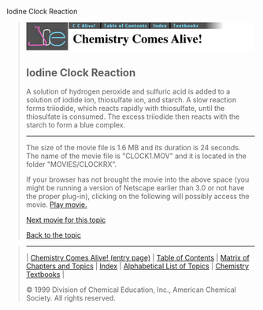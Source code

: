





 Iodine Clock Reaction
 



> ![Chemistry Comes Alive!](ccahead.gif)
> 
> 
> 
> 
> 
> 
> 
> 
> 
> ## Iodine Clock Reaction
> 
> 
> 
> 
> 
> 
> 
> 
>   
> 
> 
> 
> 
> 
>  A solution of hydrogen peroxide and sulfuric acid is added to a solution of iodide ion, thiosulfate ion, and starch. A slow reaction forms triiodide, which reacts rapidly with thiosulfate, until the thiosulfate is consumed. The excess triiodide then reacts with the starch to form a blue complex.
>  
> 
> 
> 
> 
> 
> 
> 
> ---
> 
> 
>  The size of the movie file is 1.6 MB and its duration is 24 seconds. 
The name of the movie file is "CLOCK1.MOV" 
and it is located in the folder "MOVIES/CLOCKRX".
>  
> 
> 
> 
>  If your browser has not brought the movie into the above space
(you might be running a version of Netscape earlier than 3.0 or
not have the proper plug-in), clicking on the following will
possibly access the movie.
>  [Play movie.](../../MOVIES/CLOCKRX/CLOCK1.MOV) 
> 
> 
> 
> 
> [Next movie for this topic](../../MVHTM/CLOCKRX/CLOCK2.HTM) 
> 
> 
> 
> 
> 
> 
> 
> [Back to the topic](../../MAIN/CLOCKRX/PAGE1.HTM)



> ---
> 
> 
>  |
>  [Chemistry Comes Alive! (entry page)](../../INDEX.HTM) 
>  |
>  [Table of Contents](../../CONTENTS.HTM) 
>  |
>  [Matrix of Chapters and Topics](../../MATRIX.HTM) 
>  |
>  [Index](../../WORDS.HTM) 
>  |
>  [Alphabetical List of Topics](../../ALPHATOP.HTM) 
>  |
>  [Chemistry Textbooks](../../BOOKS.HTM) 
>  |
>  
>  © 1999 Division of Chemical Education, Inc.,
American Chemical Society. All rights reserved.






